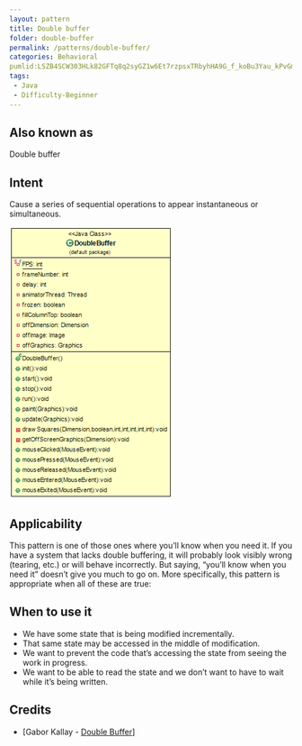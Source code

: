 ```yaml
---
layout: pattern
title: Double buffer
folder: double-buffer
permalink: /patterns/double-buffer/
categories: Behavioral
pumlid:LSZB4SCW303HLk82GFTq8q2syGZ1w6Et7rzpsxTRbyhHA9G_f_koBu3Yau_kPvGmqZh5IJpNEQ1pFEYeSE6DgP7rGz92Tr8n66XlG9jHc5A9VNz5NlzF3XrvnU0V
tags:
 - Java
 - Difficulty-Beginner
---
```


## Also known as
Double buffer

## Intent
Cause a series of sequential operations to appear instantaneous or simultaneous.

![alt text](./etc/double-buffer.png "DoubleBuffer")

## Applicability
This pattern is one of those ones where you’ll know when you need it. 
If you have a system that lacks double buffering, it will probably look visibly wrong (tearing, etc.) 
or will behave incorrectly. But saying, “you’ll know when you need it” doesn’t give you much to go on. 
More specifically, this pattern is appropriate when all of these are true:

## When to use it
* We have some state that is being modified incrementally.
* That same state may be accessed in the middle of modification.
* We want to prevent the code that’s accessing the state from seeing the work in progress.
* We want to be able to read the state and we don’t want to have to wait while it’s being written.


## Credits
* [Gabor Kallay - [Double Buffer](http://gameprogrammingpatterns.com/double-buffer.html)]
